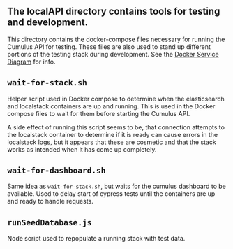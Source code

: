 ## The localAPI directory contains tools for testing and development.

This directory contains the docker-compose files necessary for running the Cumulus API for testing. These files are also used to stand up different portions of the testing stack during development. See the [Docker Service Diagram](../README.md#dockerdiagram) for info.

## `wait-for-stack.sh`

Helper script used in Docker compose to determine when the elasticsearch and localstack containers are up and running.  This is used in the Docker compose files to wait for them before starting the Cumulus API.

A side effect of running this script seems to be, that connection attempts to the localstack container to determine if it is ready can cause errors in the localstack logs, but it appears that these are cosmetic and that the stack works as intended when it has come up completely.

## `wait-for-dashboard.sh`

Same idea as `wait-for-stack.sh`, but waits for the cumulus dashboard to be available. Used to delay start of cypress tests until the containers are up and ready to handle requests.

## `runSeedDatabase.js`

Node script used to repopulate a running stack with test data.
